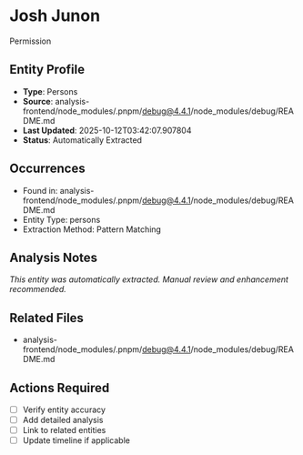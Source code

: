 # Josh Junon

Permission

## Entity Profile
- **Type**: Persons
- **Source**: analysis-frontend/node_modules/.pnpm/debug@4.4.1/node_modules/debug/README.md
- **Last Updated**: 2025-10-12T03:42:07.907804
- **Status**: Automatically Extracted

## Occurrences
- Found in: analysis-frontend/node_modules/.pnpm/debug@4.4.1/node_modules/debug/README.md
- Entity Type: persons
- Extraction Method: Pattern Matching

## Analysis Notes
*This entity was automatically extracted. Manual review and enhancement recommended.*

## Related Files
- analysis-frontend/node_modules/.pnpm/debug@4.4.1/node_modules/debug/README.md

## Actions Required
- [ ] Verify entity accuracy
- [ ] Add detailed analysis
- [ ] Link to related entities
- [ ] Update timeline if applicable
